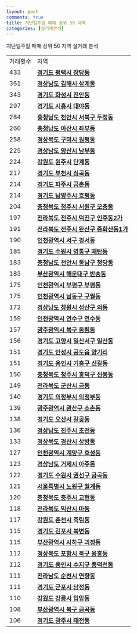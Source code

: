 ```yaml
---
layout: post
comments: true
title: 지난일주일 매매 상위 50 지역
categories: [실거래분석]
---
```


지난일주일 매매 상위 50 지역 실거래 분석

<table>
  <tr>
    <td>거래횟수</td>
    <td>지역</td>
  </tr>

  <tr>
    <td>433</td>
    <td colspan="4" style="font-weight: bold;"><a href="/실거래가/2021/05/25/41220.html">경기도 평택시 장당동</a></td>
  </tr>

  <tr>
    <td>361</td>
    <td colspan="4" style="font-weight: bold;"><a href="/실거래가/2021/05/25/48250.html">경상남도 김해시 삼계동</a></td>
  </tr>

  <tr>
    <td>343</td>
    <td colspan="4" style="font-weight: bold;"><a href="/실거래가/2021/05/25/41590.html">경기도 화성시 진안동</a></td>
  </tr>

  <tr>
    <td>297</td>
    <td colspan="4" style="font-weight: bold;"><a href="/실거래가/2021/05/25/41390.html">경기도 시흥시 대야동</a></td>
  </tr>

  <tr>
    <td>284</td>
    <td colspan="4" style="font-weight: bold;"><a href="/실거래가/2021/05/25/44133.html">충청남도 천안시 서북구 두정동</a></td>
  </tr>

  <tr>
    <td>260</td>
    <td colspan="4" style="font-weight: bold;"><a href="/실거래가/2021/05/25/44200.html">충청남도 아산시 좌부동</a></td>
  </tr>

  <tr>
    <td>258</td>
    <td colspan="4" style="font-weight: bold;"><a href="/실거래가/2021/05/25/47190.html">경상북도 구미시 원평동</a></td>
  </tr>

  <tr>
    <td>225</td>
    <td colspan="4" style="font-weight: bold;"><a href="/실거래가/2021/05/25/48330.html">경상남도 양산시 남부동</a></td>
  </tr>

  <tr>
    <td>224</td>
    <td colspan="4" style="font-weight: bold;"><a href="/실거래가/2021/05/25/42130.html">강원도 원주시 단계동</a></td>
  </tr>

  <tr>
    <td>217</td>
    <td colspan="4" style="font-weight: bold;"><a href="/실거래가/2021/05/25/41190.html">경기도 부천시 심곡동</a></td>
  </tr>

  <tr>
    <td>214</td>
    <td colspan="4" style="font-weight: bold;"><a href="/실거래가/2021/05/25/41480.html">경기도 파주시 금촌동</a></td>
  </tr>

  <tr>
    <td>214</td>
    <td colspan="4" style="font-weight: bold;"><a href="/실거래가/2021/05/25/41360.html">경기도 남양주시 호평동</a></td>
  </tr>

  <tr>
    <td>204</td>
    <td colspan="4" style="font-weight: bold;"><a href="/실거래가/2021/05/25/43112.html">충청북도 청주시 서원구 모충동</a></td>
  </tr>

  <tr>
    <td>197</td>
    <td colspan="4" style="font-weight: bold;"><a href="/실거래가/2021/05/25/45113.html">전라북도 전주시 덕진구 인후동2가</a></td>
  </tr>

  <tr>
    <td>191</td>
    <td colspan="4" style="font-weight: bold;"><a href="/실거래가/2021/05/25/45111.html">전라북도 전주시 완산구 중화산동1가</a></td>
  </tr>

  <tr>
    <td>190</td>
    <td colspan="4" style="font-weight: bold;"><a href="/실거래가/2021/05/25/28260.html">인천광역시 서구 경서동</a></td>
  </tr>

  <tr>
    <td>185</td>
    <td colspan="4" style="font-weight: bold;"><a href="/실거래가/2021/05/25/41117.html">경기도 수원시 영통구 매탄동</a></td>
  </tr>

  <tr>
    <td>183</td>
    <td colspan="4" style="font-weight: bold;"><a href="/실거래가/2021/05/25/44131.html">충청남도 천안시 동남구 청당동</a></td>
  </tr>

  <tr>
    <td>183</td>
    <td colspan="4" style="font-weight: bold;"><a href="/실거래가/2021/05/25/26350.html">부산광역시 해운대구 반송동</a></td>
  </tr>

  <tr>
    <td>175</td>
    <td colspan="4" style="font-weight: bold;"><a href="/실거래가/2021/05/25/28237.html">인천광역시 부평구 부평동</a></td>
  </tr>

  <tr>
    <td>175</td>
    <td colspan="4" style="font-weight: bold;"><a href="/실거래가/2021/05/25/28200.html">인천광역시 남동구 구월동</a></td>
  </tr>

  <tr>
    <td>172</td>
    <td colspan="4" style="font-weight: bold;"><a href="/실거래가/2021/05/25/48123.html">경상남도 창원시 성산구 외동</a></td>
  </tr>

  <tr>
    <td>159</td>
    <td colspan="4" style="font-weight: bold;"><a href="/실거래가/2021/05/25/28185.html">인천광역시 연수구 연수동</a></td>
  </tr>

  <tr>
    <td>157</td>
    <td colspan="4" style="font-weight: bold;"><a href="/실거래가/2021/05/25/29170.html">광주광역시 북구 동림동</a></td>
  </tr>

  <tr>
    <td>156</td>
    <td colspan="4" style="font-weight: bold;"><a href="/실거래가/2021/05/25/41287.html">경기도 고양시 일산서구 일산동</a></td>
  </tr>

  <tr>
    <td>151</td>
    <td colspan="4" style="font-weight: bold;"><a href="/실거래가/2021/05/25/41550.html">경기도 안성시 공도읍 양기리</a></td>
  </tr>

  <tr>
    <td>151</td>
    <td colspan="4" style="font-weight: bold;"><a href="/실거래가/2021/05/25/41463.html">경기도 용인시 기흥구 신갈동</a></td>
  </tr>

  <tr>
    <td>150</td>
    <td colspan="4" style="font-weight: bold;"><a href="/실거래가/2021/05/25/43113.html">충청북도 청주시 흥덕구 신봉동</a></td>
  </tr>

  <tr>
    <td>149</td>
    <td colspan="4" style="font-weight: bold;"><a href="/실거래가/2021/05/25/45130.html">전라북도 군산시 금동</a></td>
  </tr>

  <tr>
    <td>140</td>
    <td colspan="4" style="font-weight: bold;"><a href="/실거래가/2021/05/25/41150.html">경기도 의정부시 의정부동</a></td>
  </tr>

  <tr>
    <td>139</td>
    <td colspan="4" style="font-weight: bold;"><a href="/실거래가/2021/05/25/29200.html">광주광역시 광산구 소촌동</a></td>
  </tr>

  <tr>
    <td>138</td>
    <td colspan="4" style="font-weight: bold;"><a href="/실거래가/2021/05/25/41370.html">경기도 오산시 갈곶동</a></td>
  </tr>

  <tr>
    <td>136</td>
    <td colspan="4" style="font-weight: bold;"><a href="/실거래가/2021/05/25/48170.html">경상남도 진주시 초전동</a></td>
  </tr>

  <tr>
    <td>133</td>
    <td colspan="4" style="font-weight: bold;"><a href="/실거래가/2021/05/25/47290.html">경상북도 경산시 상방동</a></td>
  </tr>

  <tr>
    <td>127</td>
    <td colspan="4" style="font-weight: bold;"><a href="/실거래가/2021/05/25/28245.html">인천광역시 계양구 효성동</a></td>
  </tr>

  <tr>
    <td>123</td>
    <td colspan="4" style="font-weight: bold;"><a href="/실거래가/2021/05/25/48310.html">경상남도 거제시 아주동</a></td>
  </tr>

  <tr>
    <td>122</td>
    <td colspan="4" style="font-weight: bold;"><a href="/실거래가/2021/05/25/41113.html">경기도 수원시 권선구 금곡동</a></td>
  </tr>

  <tr>
    <td>121</td>
    <td colspan="4" style="font-weight: bold;"><a href="/실거래가/2021/05/25/11350.html">서울특별시 노원구 월계동</a></td>
  </tr>

  <tr>
    <td>120</td>
    <td colspan="4" style="font-weight: bold;"><a href="/실거래가/2021/05/25/43130.html">충청북도 충주시 교현동</a></td>
  </tr>

  <tr>
    <td>118</td>
    <td colspan="4" style="font-weight: bold;"><a href="/실거래가/2021/05/25/45140.html">전라북도 익산시 마동</a></td>
  </tr>

  <tr>
    <td>117</td>
    <td colspan="4" style="font-weight: bold;"><a href="/실거래가/2021/05/25/42110.html">강원도 춘천시 죽림동</a></td>
  </tr>

  <tr>
    <td>115</td>
    <td colspan="4" style="font-weight: bold;"><a href="/실거래가/2021/05/25/41570.html">경기도 김포시 북변동</a></td>
  </tr>

  <tr>
    <td>115</td>
    <td colspan="4" style="font-weight: bold;"><a href="/실거래가/2021/05/25/26380.html">부산광역시 사하구 괴정동</a></td>
  </tr>

  <tr>
    <td>112</td>
    <td colspan="4" style="font-weight: bold;"><a href="/실거래가/2021/05/25/47113.html">경상북도 포항시 북구 용흥동</a></td>
  </tr>

  <tr>
    <td>112</td>
    <td colspan="4" style="font-weight: bold;"><a href="/실거래가/2021/05/25/41465.html">경기도 용인시 수지구 풍덕천동</a></td>
  </tr>

  <tr>
    <td>111</td>
    <td colspan="4" style="font-weight: bold;"><a href="/실거래가/2021/05/25/46150.html">전라남도 순천시 연향동</a></td>
  </tr>

  <tr>
    <td>111</td>
    <td colspan="4" style="font-weight: bold;"><a href="/실거래가/2021/05/25/41410.html">경기도 군포시 당정동</a></td>
  </tr>

  <tr>
    <td>110</td>
    <td colspan="4" style="font-weight: bold;"><a href="/실거래가/2021/05/25/42150.html">강원도 강릉시 입암동</a></td>
  </tr>

  <tr>
    <td>108</td>
    <td colspan="4" style="font-weight: bold;"><a href="/실거래가/2021/05/25/26320.html">부산광역시 북구 금곡동</a></td>
  </tr>

  <tr>
    <td>106</td>
    <td colspan="4" style="font-weight: bold;"><a href="/실거래가/2021/05/25/41610.html">경기도 광주시 태전동</a></td>
  </tr>

</table>
